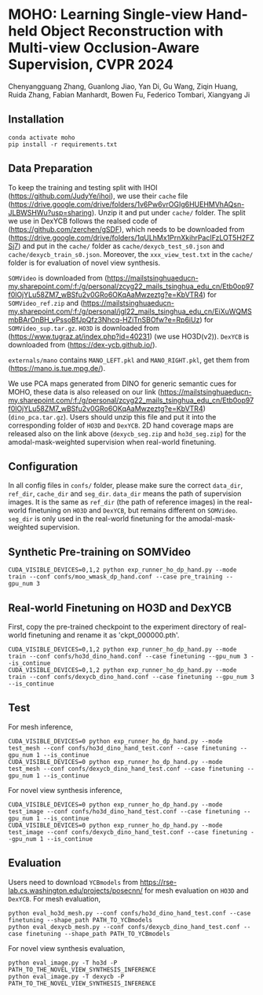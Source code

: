 # MOHO: Learning Single-view Hand-held Object Reconstruction with Multi-view Occlusion-Aware Supervision, CVPR 2024
Chenyangguang Zhang, Guanlong Jiao, Yan Di, Gu Wang, Ziqin Huang, Ruida Zhang, Fabian Manhardt, Bowen Fu, Federico Tombari, Xiangyang Ji


## Installation
```
conda activate moho
pip install -r requirements.txt
```

## Data Preparation

To keep the training and testing split with IHOI (https://github.com/JudyYe/ihoi), we use their `cache` file (https://drive.google.com/drive/folders/1v6Pw6vrOGIg6HUEHMVhAQsn-JLBWSHWu?usp=sharing). Unzip it and put under `cache/` folder.
The split we use in DexYCB follows the realsed code of (https://github.com/zerchen/gSDF), which needs to be downloaded from (https://drive.google.com/drive/folders/1qULhMx1PrnXkihrPacIFzLOT5H2FZSj7) and put in the `cache/` folder as `cache/dexycb_test_s0.json` and `cache/dexycb_train_s0.json`.
Moreover, the `xxx_view_test.txt` in the `cache/` folder is for evaluation of novel view synthesis.

`SOMVideo` is downloaded from (https://mailstsinghuaeducn-my.sharepoint.com/:f:/g/personal/zcyg22_mails_tsinghua_edu_cn/Etb0op97f0lOjYLu58ZM7_wBSfu2v0GRo6OKqAaMwzeztg?e=KbVTR4) for `SOMVideo_ref.zip` and (https://mailstsinghuaeducn-my.sharepoint.com/:f:/g/personal/jgl22_mails_tsinghua_edu_cn/EiXuWQMSmbBArOnBH_vPssoBfJpQfz3Nhcq-HZiTnSBOfw?e=Rp6iUz) for `SOMVideo_sup.tar.gz`.
`HO3D` is downloaded from (https://www.tugraz.at/index.php?id=40231) (we use HO3D(v2)).
`DexYCB` is downloaded from (https://dex-ycb.github.io/).

`externals/mano` contains `MANO_LEFT.pkl` and `MANO_RIGHT.pkl`, get them from (https://mano.is.tue.mpg.de/).

We use PCA maps generated from DINO for generic semantic cues for MOHO, these data is also released on our link (https://mailstsinghuaeducn-my.sharepoint.com/:f:/g/personal/zcyg22_mails_tsinghua_edu_cn/Etb0op97f0lOjYLu58ZM7_wBSfu2v0GRo6OKqAaMwzeztg?e=KbVTR4) (`dino_pca.tar.gz`). Users should unzip this file and put it into the corresponding folder of `HO3D` and `DexYCB`.
2D hand coverage maps are released also on the link above (`dexycb_seg.zip` and `ho3d_seg.zip`) for the amodal-mask-weighted supervision when real-world finetuning.

## Configuration
In all config files in `confs/` folder, please make sure the correct `data_dir`, `ref_dir`, `cache_dir` and `seg_dir`.
`data_dir` means the path of supervision images. It is the same as `ref_dir` (the path of reference images) in the real-world finetuning on `HO3D` and `DexYCB`, but remains different on `SOMVideo`.
`seg_dir` is only used in the real-world finetuning for the amodal-mask-weighted supervision.

## Synthetic Pre-training on SOMVideo
```
CUDA_VISIBLE_DEVICES=0,1,2 python exp_runner_ho_dp_hand.py --mode train --conf confs/moo_wmask_dp_hand.conf --case pre_training --gpu_num 3
```

## Real-world Finetuning on HO3D and DexYCB
First, copy the pre-trained checkpoint to the experiment directory of real-world finetuning and rename it as 'ckpt_000000.pth'.
```
CUDA_VISIBLE_DEVICES=0,1,2 python exp_runner_ho_dp_hand.py --mode train --conf confs/ho3d_dino_hand.conf --case finetuning --gpu_num 3 --is_continue
CUDA_VISIBLE_DEVICES=0,1,2 python exp_runner_ho_dp_hand.py --mode train --conf confs/dexycb_dino_hand.conf --case finetuning --gpu_num 3 --is_continue
```

## Test
For mesh inference, 
```
CUDA_VISIBLE_DEVICES=0 python exp_runner_ho_dp_hand.py --mode test_mesh --conf confs/ho3d_dino_hand_test.conf --case finetuning --gpu_num 1 --is_continue
CUDA_VISIBLE_DEVICES=0 python exp_runner_ho_dp_hand.py --mode test_mesh --conf confs/dexycb_dino_hand_test.conf --case finetuning --gpu_num 1 --is_continue
```

For novel view synthesis inference,
```
CUDA_VISIBLE_DEVICES=0 python exp_runner_ho_dp_hand.py --mode test_image --conf confs/ho3d_dino_hand_test.conf --case finetuning --gpu_num 1 --is_continue
CUDA_VISIBLE_DEVICES=0 python exp_runner_ho_dp_hand.py --mode test_image --conf confs/dexycb_dino_hand_test.conf --case finetuning --gpu_num 1 --is_continue
```

## Evaluation
Users need to download `YCBmodels` from https://rse-lab.cs.washington.edu/projects/posecnn/ for mesh evaluation on `HO3D` and `DexYCB`.
For mesh evaluation, 
```
python eval_ho3d_mesh.py --conf confs/ho3d_dino_hand_test.conf --case finetuning --shape_path PATH_TO_YCBmodels
python eval_dexycb_mesh.py --conf confs/dexycb_dino_hand_test.conf --case finetuning --shape_path PATH_TO_YCBmodels
```

For novel view synthesis evaluation,
```
python eval_image.py -T ho3d -P PATH_TO_THE_NOVEL_VIEW_SYNTHESIS_INFERENCE
python eval_image.py -T dexycb -P PATH_TO_THE_NOVEL_VIEW_SYNTHESIS_INFERENCE
```

